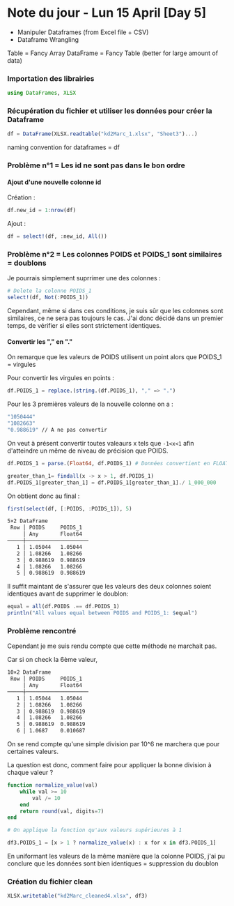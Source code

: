 # Note du jour - Lun 15 April [Day 5]

- Manipuler Dataframes (from Excel file + CSV)
- Dataframe Wrangling

Table = Fancy Array
DataFrame = Fancy Table (better for large amount of data)

### Importation des librairies 

```julia 
using DataFrames, XLSX
```

### Récupération du fichier et utiliser les données pour créer la Dataframe 

```julia 
df = DataFrame(XLSX.readtable("kd2Marc_1.xlsx", "Sheet3")...)
```

naming convention for dataframes = df


### Problème n°1 = Les id ne sont pas dans le bon ordre 

#### Ajout d'une nouvelle colonne id 

Création : 
```julia 
df.new_id = 1:nrow(df)
```

Ajout : 

```julia 
df = select!(df, :new_id, All())
```


### Problème n°2 = Les colonnes POIDS et POIDS_1 sont similaires = doublons 

Je pourrais simplement suprrimer une des colonnes : 

```julia 
# Delete la colonne POIDS_1
select!(df, Not(:POIDS_1))
```

Cependant, même si dans ces conditions, je suis sûr que les colonnes sont similaires, ce ne sera pas toujours le cas. J'ai donc décidé dans un premier temps, de vérifier si elles sont strictement identiques. 


#### Convertir les "," en "."

On remarque que les valeurs de POIDS utilisent un point alors que POIDS_1 = virgules 

Pour convertir les virgules en points :

```julia 
df.POIDS_1 = replace.(string.(df.POIDS_1), "," => ".")
```

Pour les 3 premières valeurs de la nouvelle colonne on a : 

```bash
"1050444"
"1082663"
"0.988619" // A ne pas convertir 
```


On veut à présent convertir toutes valeaurs x tels que `-1<x<1` afin d'atteindre un même de niveau de précision que POIDS. 

```julia
df.POIDS_1 = parse.(Float64, df.POIDS_1) # Données convertient en FLOAT pour pouvoir faire des opérations (ps: ce changement peut être appliqué à toutes les colonnes (puisque leur type = ANY) pour leur donner le type approrié (int, float ou string)

greater_than_1= findall(x -> x > 1, df.POIDS_1)
df.POIDS_1[greater_than_1] = df.POIDS_1[greater_than_1]./ 1_000_000
```

On obtient donc au final : 

```julia
first(select(df, [:POIDS, :POIDS_1]), 5)
```
```bash
5×2 DataFrame
 Row │ POIDS     POIDS_1  
     │ Any       Float64  
─────┼────────────────────
   1 │ 1.05044   1.05044
   2 │ 1.08266   1.08266
   3 │ 0.988619  0.988619
   4 │ 1.08266   1.08266
   5 │ 0.988619  0.988619
```

Il suffit maintant de s'assurer que les valeurs des deux colonnes soient identiques avant de supprimer le doublon: 

```julia 
equal = all(df.POIDS .== df.POIDS_1)
println("All values equal between POIDS and POIDS_1: $equal")
```


### Problème rencontré

Cependant je me suis rendu compte que cette méthode ne marchait pas. 

Car si on check la 6ème valeur, 

```bash
10×2 DataFrame
 Row │ POIDS     POIDS_1  
     │ Any       Float64  
─────┼────────────────────
   1 │ 1.05044   1.05044
   2 │ 1.08266   1.08266
   3 │ 0.988619  0.988619
   4 │ 1.08266   1.08266
   5 │ 0.988619  0.988619
   6 │ 1.0687    0.010687
```
On se rend compte qu'une simple division par 10^6 ne marchera que pour certaines valeurs. 

La question est donc, comment faire pour appliquer la bonne division à chaque valeur ? 

```julia
function normalize_value(val)
    while val >= 10
        val /= 10
    end
    return round(val, digits=7)  
end

# On applique la fonction qu'aux valeurs supérieures à 1 

df3.POIDS_1 = [x > 1 ? normalize_value(x) : x for x in df3.POIDS_1]

```

En uniformant les valeurs de la même manière que la colonne POIDS, j'ai pu conclure que les données sont bien identiques = suppression du doublon


### Création du fichier clean 

```julia 
XLSX.writetable("kd2Marc_cleaned4.xlsx", df3)
```